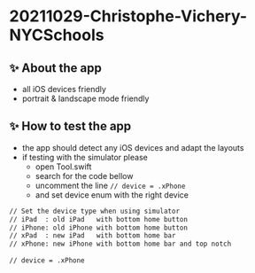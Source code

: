 # 20211029-Christophe-Vichery-NYCSchools

## ✨ About the app
- all iOS devices friendly
- portrait & landscape mode friendly

## ✨ How to test the app
- the app should detect any iOS devices and adapt the layouts
- if testing with the simulator please
    - open Tool.swift
    - search for the code bellow
    - uncomment the line ```// device = .xPhone```
    - and set device enum with the right device

```sh
// Set the device type when using simulator
// iPad  : old iPad   with bottom home button
// iPhone: old iPhone with bottom home button
// xPad  : new iPad   with bottom home bar
// xPhone: new iPhone with bottom home bar and top notch
        
// device = .xPhone
```
